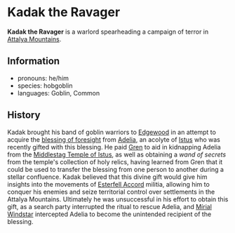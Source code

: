 # Kadak the Ravager

**Kadak the Ravager** is a warlord spearheading a campaign of terror in [Attalya Mountains](../../../mote/esterfell/lenya/attalya-mountains/attalya-mountains.md).

## Information

- pronouns: he/him
- species: hobgoblin
- languages: Goblin, Common

## History

Kadak brought his band of goblin warriors to [Edgewood](../edgewood/edgewood.md) in an attempt to acquire the [blessing of foresight](../../../supernatural-gifts/blessing-of-foresight.md) from [Adelia](../../../organizations/order-of-istus/members/adelia.md), an acolyte of [Istus](../../../pantheon/istus.md) who was recently gifted with this blessing. He paid [Gren](../../../organizations/order-of-istus/members/gren.md) to aid in kidnapping Adelia from the [Middlestag Temple of Istus](../edgewood/middlestag-temple-of-istus.md), as well as obtaining a _wand of secrets_ from the temple's collection of holy relics, having learned from Gren that it could be used to transfer the blessing from one person to another during a stellar confluence. Kadak believed that this divine gift would give him insights into the movements of [Esterfell Accord](../esterfell-accord.md) militia, allowing him to conquer his enemies and seize territorial control over settlements in the Attalya Mountains. Ultimately he was unsuccessful in his effort to obtain this gift, as a search party interrupted the ritual to rescue Adelia, and [Mírial Windstar](../../verdancy/citizenry/mirial-windstar.md) intercepted Adelia to become the unintended recipient of the blessing.
